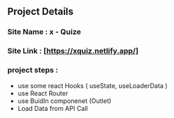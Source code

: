 ## Project Details
### Site Name : x - Quize
### Site Link : [https://xquiz.netlify.app/]
### project steps :
* use some react Hooks ( useState, useLoaderData )
* use React Router 
* use BuidIn componenet (Outlet)
* Load Data from API Call

